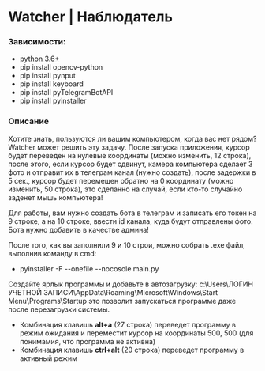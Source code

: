 # Watcher | Наблюдатель

### Зависимости:
* [python 3.6+](https://www.python.org/)
* pip install opencv-python
* pip install pynput
* pip install keyboard
* pip install pyTelegramBotAPI
* pip install pyinstaller

### Описание
Хотите знать, пользуются ли вашим компьютером, когда вас нет рядом? Watcher может решить эту задачу. После запуска приложения, курсор будет переведен на нулевые координаты (можно изменить, 12 строка), после этого, если курсор будет сдвинут, камера компьютера сделает 3 фото и отправит их в телеграм канал (нужно создать), после задержки в 5 сек., курсор будет перемещен обратно на 0 координату (можно изменить, 50 строка), это сделанно на случай, если кто-то случайно заденет мышь компьютера! 

Для работы, вам нужно создать бота в телеграм и записать его токен на 9 строке, а на 10 строке, ввести id канала, куда будут отправлены фото. Бота нужно добавить в качестве админа!

После того, как вы заполнили 9 и 10 строи, можно собрать .exe файл, выполнив команду в cmd:
* pyinstaller -F --onefile --nocosole main.py

Создайте ярлык программы и добавьте в автозагрузку: c:\Users\ЛОГИН УЧЕТНОЙ ЗАПИСИ\AppData\Roaming\Microsoft\Windows\Start Menu\Programs\Startup это позволит запускаться программе даже после перезагрузки системы.

* Комбинация клавишь **alt+a** (27 строка) переведет программу в режим ожидания и переместит курсор на координаты 500, 500 (для понимамия, что программа не активна)
* Комбинация клавишь **ctrl+alt** (20 строка) переведет программу в активный режим

